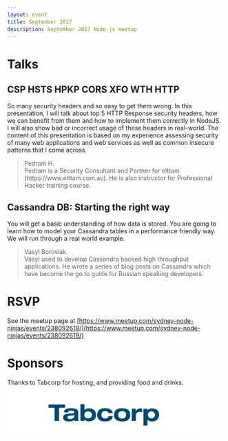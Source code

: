 ```yaml
---
layout: event
title: September 2017
description: September 2017 Node.js meetup
---
```


# Talks

## CSP HSTS HPKP CORS XFO WTH HTTP

So many security headers and so easy to get them wrong. In this presentation, I will talk about top 5 HTTP Response security headers, how we can benefit from them and how to implement them correctly in NodeJS. I will also show bad or incorrect usage of these headers in real-world. The content of this presentation is based on my experience assessing security of many web applications and web services as well as common insecure patterns that I come across.

<blockquote>Pedram H. <br />Pedram is a Security Consultant and Partner for elttam (https://www.elttam.com.au). He is also instructor for Professional Hacker training course.</blockquote>

## Cassandra DB: Starting the right way

You will get a basic understanding of how data is stored. You are going to learn how to model your Cassandra tables in a performance friendly way. We will run through a real world example.

<blockquote>Vasyl Boroviak. <br />Vasyl used to develop Cassandra backed high throughput applications. He wrote a series of blog posts on Cassandra which have become the go to guide for Russian speaking developers.</blockquote>

# RSVP

See the meetup page at [https://www.meetup.com/sydney-node-ninjas/events/238092619/](https://www.meetup.com/sydney-node-ninjas/events/238092619/)

# Sponsors

Thanks to Tabcorp for hosting, and providing food and drinks.

<img src="/assets/images/sponsors/tabcorp.png" alt="Tabcorp logo" height="100" />
